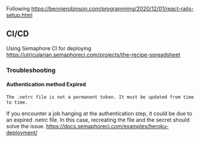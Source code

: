 Following https://bennierobinson.com/programming/2020/12/01/react-rails-setup.html


## CI/CD
Using Semaphore CI for deploying
https://utricularian.semaphoreci.com/projects/the-recipe-spreadsheet

### Troubleshooting
#### Authentication method Expired
```The .netrc file is not a permanent token. It must be updated from time to time.```

If you encounter a job hanging at the authentication step, it could be due to an expired .netrc file. In this case, recreating the file and the secret should solve the issue.
https://docs.semaphoreci.com/examples/heroku-deployment/
